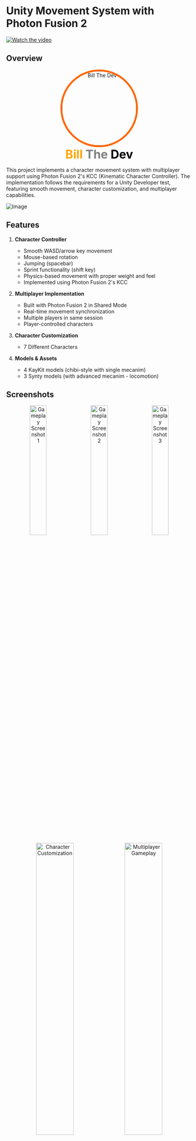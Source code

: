 
# Unity Movement System with Photon Fusion 2
[![Watch the video](Assets/Project/Sprites/Video.gif)](Assets/Project/Sprites/imageOVR.jpg)

## Overview
<p align="center">
  <img src="https://github.com/billtruong003/Responsive-WebGL-Template/raw/main/BillTheDevSample/Visualize/profile.webp" alt="Bill The Dev" style="border-radius: 50%; border: 5px solid #ff6600; width: 200px"/>
  <br>
  <strong style="font-size: 32px;">
    <span style="color: #FFA500; text-shadow: -1px -1px 0 white, 1px -1px 0 white, -1px 1px 0 white, 1px 1px 0 white;">Bill</span>
    <span style="color: #808080; text-shadow: -1px -1px 0 white, 1px -1px 0 white, -1px 1px 0 white, 1px 1px 0 white;">The</span>
    <span style="color: #000000; text-shadow: -1px -1px 0 white, 1px -1px 0 white, -1px 1px 0 white, 1px 1px 0 white;">Dev</span>
</strong>
</p>
This project implements a character movement system with multiplayer support using Photon Fusion 2's KCC (Kinematic Character Controller). The implementation follows the requirements for a Unity Developer test, featuring smooth movement, character customization, and multiplayer capabilities.

![Image](Assets/Project/Sprites/Img1.png)
## Features

1. **Character Controller**
   - Smooth WASD/arrow key movement
   - Mouse-based rotation
   - Jumping (spacebar)
   - Sprint functionality (shift key)
   - Physics-based movement with proper weight and feel
   - Implemented using Photon Fusion 2's KCC

2. **Multiplayer Implementation**
   - Built with Photon Fusion 2 in Shared Mode
   - Real-time movement synchronization
   - Multiple players in same session
   - Player-controlled characters

3. **Character Customization**
   - 7 Different Characters

4. **Models & Assets**
   - 4 KayKit models (chibi-style with single mecanim)
   - 3 Synty models (with advanced mecanim - locomotion)

## Screenshots

<p align="center">
  <img src="Assets/Project/Sprites/imageOVR.jpg" alt="Gameplay Screenshot 1" style="width: 30%; margin: 0 1%;">
  <img src="Assets/Project/Sprites/img2.png" alt="Gameplay Screenshot 2" style="width: 30%; margin: 0 1%;">
  <img src="Assets/Project/Sprites/img3.png" alt="Gameplay Screenshot 3" style="width: 30%; margin: 0 1%;">
</p>

<p align="center">
  <img src="Assets/Project/Sprites/img4.png" alt="Character Customization" style="width: 45%; margin: 0 1%;">
  <img src="Assets/Project/Sprites/img5.png" alt="Multiplayer Gameplay" style="width: 45%; margin: 0 1%;">
  <img src="Assets/Project/Sprites/img6.png" alt="Multiplayer Gameplay" style="width: 45%; margin: 0 1%;">
  <img src="Assets/Project/Sprites/img7.png" alt="Multiplayer Gameplay" style="width: 45%; margin: 0 1%;">
  <img src="Assets/Project/Sprites/img8.png" alt="Multiplayer Gameplay" style="width: 45%; margin: 0 1%;">
  <img src="Assets/Project/Sprites/img9.png" alt="Multiplayer Gameplay" style="width: 45%; margin: 0 1%;">
</p>

## Technical Specifications
- **Unity Version**: 2022.3.50f1
- **Rendering**: Universal Render Pipeline (URP)
- **Networking**: Photon Fusion 2 (Shared Mode with KCC)
- **Input System**: Unity New Input System
- **Camera**: Custom camera implementation

## Setup Instructions

1. Clone or download the project
2. Or download the latest build from [Releases](https://github.com/billtruong003/jmancurly-test/releases/tag/PhotonFusion2)
3. Open with Unity 2022.3.50f1
4. Import any required dependencies
5. Configure Photon App ID in NetworkRunnerManager
6. Open and play the main scene to test locally

## For Evaluators / Judges - Quick Start & Testing Guide

Thank you for taking the time to evaluate this project! To quickly test the multiplayer functionality, please follow these steps:

1.  **Download and Extract Release Build:** For the fastest testing experience, please download the latest release build from the [Releases](https://github.com/billtruong003/jmancurly-test/releases/tag/PhotonFusion2) section of this repository. Extract the downloaded archive to a folder on your computer.

2.  **Code Structure (Optional Review):** If cloning the entire repository is time-consuming, you can review the code structure directly within the GitHub repository. The project is organized for clarity, making it easy to navigate the different components.

3.  **Local Multiplayer Testing (Simulating Players):** To simulate a multiplayer environment for testing purposes, you can open **2 to 4 tabs or windows** of the game application.  This is especially effective if you're using a WebGL build or a standalone build that allows multiple instances to run.

4.  **Testing "Shared Client (P)" Mode:**
    *   In **one** of your game tabs/windows, select **"Start Shared Client (P)"** from the main menu.
    *   In the **remaining tabs/windows**, also select **"Start Shared Client (P)"**.
    *   **Join Order Recommendation:** It's generally recommended to have **one tab initiate "Start Shared Client (P)" first**, and then have the other tabs join afterwards. This can sometimes improve connection stability in local testing.

5.  **Potential Character Visibility Issue (Rare):** In rare cases, especially on certain systems, you might encounter a situation where players joining a "Shared Client (P)" session do not immediately see other characters. If this occurs, simply **close and reopen the affected game tab/window**. This usually resolves the character visibility issue.

By following these steps with multiple game instances on your local machine, you can quickly evaluate the real-time movement synchronization and multiplayer capabilities implemented in this project using Photon Fusion 2's Shared Mode.

Thank again, and hope that I gave you a nice experience! (˵ ͡° ͜ʖ ͡°˵)

---

## Concise Multiplayer Mode Descriptions (for all players)

Here are brief descriptions of each multiplayer mode in the game menu:

**Start Single Player (I): Single Player (Offline).**  Offline, single-player game mode. No network connection, no other players.

**Start Shared Client (P): Shared Client (Shared Mode Client).**  *Special mode for development and testing.* Connects to a running **Shared Mode** game session (can be on another machine or local for testing). **Does not create a separate server.** Multiple "Shared Clients" can connect to **the same Shared Mode session.** **For developers, not for typical players.** Used for:
    *   Quickly testing multiplayer features.
    *   Network debugging.
    *   Running Fusion demo examples.

**Start Server (S): Dedicated Server (Dedicated Server).**  Creates a **separate, dedicated game server**.  Server runs independently, no player directly on the server. **For large-scale online games, requiring stable, 24/7 servers.** Other players will connect to this server.

**Start Host (H): Host & Play (Host Mode).**  **Most common way to create multiplayer games for typical players.** Your computer acts as **both game server and player.** You create a game room, and others connect to your computer to play together. **Easy to set up, suitable for playing with friends, medium-scale games.**

**Start Client (C): Join Player (Client Mode).**  **Joins a game created by someone else (Host or Dedicated Server).**  You connect to a running game server. **For players who want to join online games hosted by others, without server management.**

**Start Auto Host Or Client (A): Auto (Auto Mode).**  **Fusion automatically chooses whether you are Host or Client.**  Searches for an existing game room to join (Client). If none found, automatically creates a new room and you are the Host. **Fastest way to get into online games, no need to choose mode.**

---
## More of my products

If you're interested in seeing more of my work, you can check out these projects and resources:

*   **[Spaceship Modular Project](https://billthedevlab.com/):** Explore a modular spaceship project showcasing advanced 3D modeling and design.
*   **[3000 Sketchfab Model Scraping Project](https://billthedev.online/):** Discover a project involving the scraping and organization of 3000 models from Sketchfab, demonstrating web scraping and data handling skills.
*   **[SpellTech-Storage - 3D Model Web Storage (GitHub)](https://github.com/billtruong003/SpellTech-Storage):**  View the source code for SpellTech-Storage, a web-based 3D model storage platform similar to Sketchfab, featuring Augmented Reality (AR) capabilities for web-based object viewing.
*   **[Responsive WebGL Template for Unity](https://github.com/billtruong003/Responsive-WebGL-Template):** A Unity WebGL template that provides responsive scaling and full-screen support for WebGL builds, ensuring your WebGL games look great on any browser and device.
*   **[BillTheDev's Portfolio Website](https://billthedev.com):**  (Remember to replace with your actual main portfolio link if you have one, otherwise remove this line) Visit my portfolio website to see a wider range of my game development projects, including demos, videos, and more detailed information about my skills and experience.

This is just a small selection of my work. I am always exploring new technologies and creating exciting projects. Feel free to connect with me on [LinkedIn](https://www.linkedin.com/in/billtruong003/) or reach out through my [portfolio website](www.billthedev.com) to discuss potential collaborations or opportunities.
## Implementation Notes

- Character movement uses Photon Fusion 2's KCC for smooth, reliable movement
- Two character model types:
  - KayKit models: Simpler chibi-style with single mecanim controller
  - Synty models: More detailed with advanced animation system
- Custom camera implementation for proper third-person perspective
- Network synchronization via Photon Fusion 2 in Shared Mode

---

*This project was created as part of a technical assessment for a Unity Developer position.*
